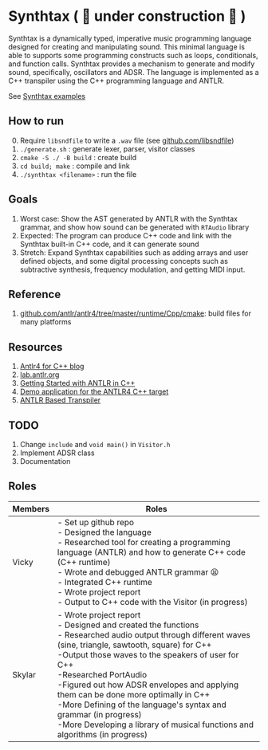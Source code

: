 # Synthtax ( :construction: under construction :construction: )

Synthtax is a dynamically typed, imperative music programming language designed for creating and manipulating sound. This minimal language is able to supports some programming constructs such as loops, conditionals, and function calls. Synthtax provides a mechanism to generate and modify sound, specifically, oscillators and ADSR. The language is implemented as a C++ transpiler using the C++ programming language and ANTLR.

See [Synthtax examples](test/)

## How to run

0. Require `libsndfile` to write a `.wav` file (see [github.com/libsndfile](https://github.com/libsndfile/libsndfile))
1. `./generate.sh` : generate lexer, parser, visitor classes
2. `cmake -S ./ -B build` : create build
3. `cd build; make` : compile and link
4. `./synthtax <filename>` : run the file

## Goals

1. Worst case: Show the AST generated by ANTLR with the Synthtax grammar, and show how sound can be generated with `RTAudio` library
2. Expected: The program can produce C++ code and link with the Synthtax built-in C++ code, and it can generate sound
3. Stretch: Expand Synthtax capabilities such as adding arrays and user defined objects, and some digital processing concepts such as subtractive synthesis, frequency modulation, and getting MIDI input.

## Reference

1. [github.com/antlr/antlr4/tree/master/runtime/Cpp/cmake](https://github.com/antlr/antlr4/tree/master/runtime/Cpp/cmake): build files for many platforms

## Resources

1. [Antlr4 for C++ blog](https://beyondtheloop.dev/Antlr-cpp-cmake/)
2. [lab.antlr.org](http://lab.antlr.org/)
3. [Getting Started with ANTLR in C++](https://tomassetti.me/getting-started-antlr-cpp/)
4. [Demo application for the ANTLR4 C++ target](https://github.com/antlr/antlr4/tree/master/runtime/Cpp/demo)
5. [ANTLR Based Transpiler](https://github.com/ram-nad/ANTLR-Based-Transpiler)

## TODO

1. Change `include` and `void main()` in `Visitor.h`
2. Implement ADSR class
3. Documentation

## Roles

| Members | Roles |
| --- | --- |
| Vicky | - Set up github repo </br>- Designed the language </br>- Researched tool for creating a programming language (ANTLR) and how to generate C++ code (C++ runtime) </br>- Wrote and debugged ANTLR grammar :tired_face: </br>- Integrated C++ runtime </br>- Wrote project report </br>- Output to C++ code with the Visitor (in progress) |
| Skylar | - Wrote project report </br>- Designed and created the functions </br>- Researched audio output through different waves (sine, triangle, sawtooth, square) for C++ </br>-Output those waves to the speakers of user for C++ </br>-Researched PortAudio</br>-Figured out how ADSR envelopes and applying them can be done more optimally in C++</br>-More Defining of the language's syntax and grammar (in progress) </br>-More Developing a library of musical functions and algorithms (in progress)|
